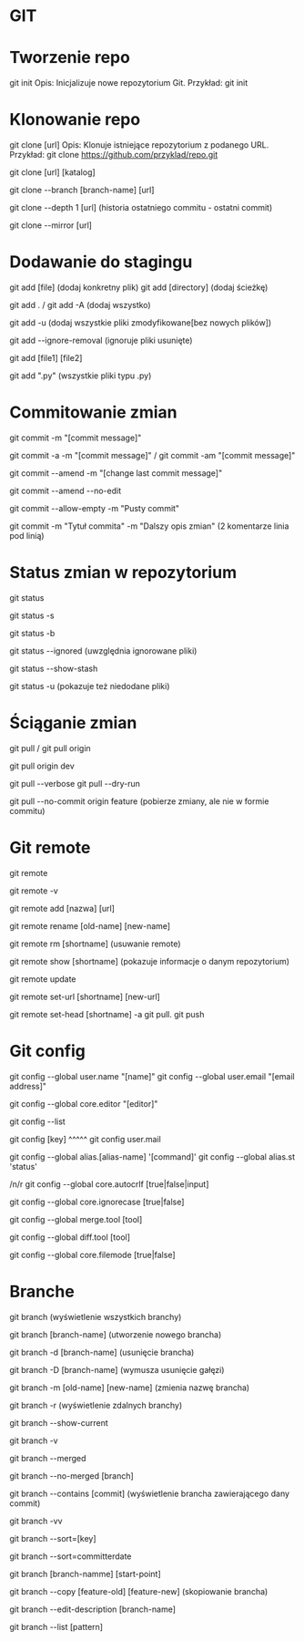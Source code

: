 # GIT


# Tworzenie repo
git init
Opis: Inicjalizuje nowe repozytorium Git.
Przykład: git init


# Klonowanie repo
git clone [url]
Opis: Klonuje istniejące repozytorium z podanego URL.
Przykład: git clone https://github.com/przyklad/repo.git

git clone [url] [katalog] 

git clone --branch [branch-name] [url]

git clone --depth 1 [url] (historia ostatniego commitu - ostatni commit)

git clone --mirror [url]


# Dodawanie do stagingu
git add [file] (dodaj konkretny plik)
git add [directory] (dodaj ścieżkę)

git add . / git add -A (dodaj wszystko)

git add -u (dodaj wszystkie pliki zmodyfikowane[bez nowych plików])

git add --ignore-removal (ignoruje pliki usunięte)

git add [file1] [file2]

git add ".py" (wszystkie pliki typu .py)


# Commitowanie zmian
git commit -m "[commit message]" 

git commit -a -m "[commit message]" / git commit -am "[commit message]"

git commit --amend -m "[change last commit message]"

git commit --amend --no-edit

git commit --allow-empty -m "Pusty commit"

git commit -m "Tytuł commita" -m "Dalszy opis zmian" (2 komentarze linia pod linią)


# Status zmian w repozytorium
git status

git status -s

git status -b

git status --ignored (uwzględnia ignorowane pliki)

git status --show-stash

git status -u (pokazuje też niedodane pliki)


# Ściąganie zmian
git pull / git pull origin

git pull origin dev

git pull --verbose
git pull --dry-run

git pull --no-commit origin feature (pobierze zmiany, ale nie w formie commitu)


# Git remote
git remote

git remote -v

git remote add [nazwa] [url]

git remote rename [old-name] [new-name]

git remote rm [shortname] (usuwanie remote)

git remote show [shortname] (pokazuje informacje o danym repozytorium)

git remote update

git remote set-url [shortname] [new-url]

git remote set-head [shortname] -a
git pull. git push


# Git config
git config --global user.name "[name]"
git config --global user.email "[email address]"

git config --global core.editor "[editor]"

git config --list

git config [key]
    ^^^^^
git config user.mail

git config --global alias.[alias-name] '[command]'
git config --global alias.st 'status'

/n/r
git config --global core.autocrlf [true|false|input]

git config --global core.ignorecase [true|false]

git config --global merge.tool [tool]

git config --global diff.tool [tool]

git config --global core.filemode [true|false]


# Branche
git branch (wyświetlenie wszystkich branchy)

git branch [branch-name] (utworzenie nowego brancha)

git branch -d [branch-name] (usunięcie brancha)

git branch -D [branch-name] (wymusza usunięcie gałęzi)

git branch -m [old-name] [new-name] (zmienia nazwę brancha)

git branch -r (wyświetlenie zdalnych branchy)

git branch --show-current

git branch -v

git branch --merged

git branch --no-merged [branch]

git branch --contains [commit] (wyświetlenie brancha zawierającego dany commit)

git branch -vv

git branch --sort=[key]

git branch --sort=committerdate

git branch [branch-namme] [start-point]

git branch --copy [feature-old] [feature-new] (skopiowanie brancha)

git branch --edit-description [branch-name]

git branch --list [pattern]